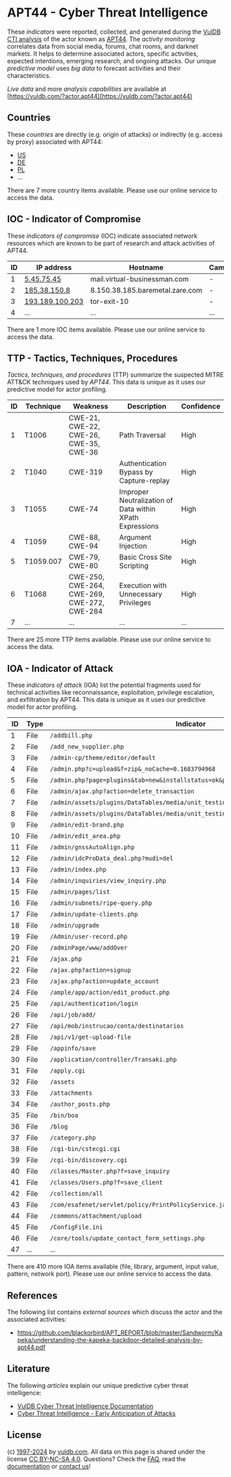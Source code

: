 # APT44 - Cyber Threat Intelligence

These _indicators_ were reported, collected, and generated during the [VulDB CTI analysis](https://vuldb.com/?kb.cti) of the actor known as [APT44](https://vuldb.com/?actor.apt44). The _activity monitoring_ correlates data from social media, forums, chat rooms, and darknet markets. It helps to determine associated actors, specific activities, expected intentions, emerging research, and ongoing attacks. Our unique _predictive model_ uses _big data_ to forecast activities and their characteristics.

_Live data_ and more _analysis capabilities_ are available at [https://vuldb.com/?actor.apt44](https://vuldb.com/?actor.apt44)

## Countries

These _countries_ are directly (e.g. origin of attacks) or indirectly (e.g. access by proxy) associated with APT44:

* [US](https://vuldb.com/?country.us)
* [DE](https://vuldb.com/?country.de)
* [PL](https://vuldb.com/?country.pl)
* ...

There are 7 more country items available. Please use our online service to access the data.

## IOC - Indicator of Compromise

These _indicators of compromise_ (IOC) indicate associated network resources which are known to be part of research and attack activities of APT44.

ID | IP address | Hostname | Campaign | Confidence
-- | ---------- | -------- | -------- | ----------
1 | [5.45.75.45](https://vuldb.com/?ip.5.45.75.45) | mail.virtual-businessman.com | - | High
2 | [185.38.150.8](https://vuldb.com/?ip.185.38.150.8) | 8.150.38.185.baremetal.zare.com | - | High
3 | [193.189.100.203](https://vuldb.com/?ip.193.189.100.203) | tor-exit-10 | - | High
4 | ... | ... | ... | ...

There are 1 more IOC items available. Please use our online service to access the data.

## TTP - Tactics, Techniques, Procedures

_Tactics, techniques, and procedures_ (TTP) summarize the suspected MITRE ATT&CK techniques used by _APT44_. This data is unique as it uses our predictive model for actor profiling.

ID | Technique | Weakness | Description | Confidence
-- | --------- | -------- | ----------- | ----------
1 | T1006 | CWE-21, CWE-22, CWE-26, CWE-35, CWE-36 | Path Traversal | High
2 | T1040 | CWE-319 | Authentication Bypass by Capture-replay | High
3 | T1055 | CWE-74 | Improper Neutralization of Data within XPath Expressions | High
4 | T1059 | CWE-88, CWE-94 | Argument Injection | High
5 | T1059.007 | CWE-79, CWE-80 | Basic Cross Site Scripting | High
6 | T1068 | CWE-250, CWE-264, CWE-269, CWE-272, CWE-284 | Execution with Unnecessary Privileges | High
7 | ... | ... | ... | ...

There are 25 more TTP items available. Please use our online service to access the data.

## IOA - Indicator of Attack

These _indicators of attack_ (IOA) list the potential fragments used for technical activities like reconnaissance, exploitation, privilege escalation, and exfiltration by APT44. This data is unique as it uses our predictive model for actor profiling.

ID | Type | Indicator | Confidence
-- | ---- | --------- | ----------
1 | File | `/addbill.php` | Medium
2 | File | `/add_new_supplier.php` | High
3 | File | `/admin-cp/theme/editor/default` | High
4 | File | `/admin.php?c=upload&f=zip&_noCache=0.1683794968` | High
5 | File | `/admin.php?page=plugins&tab=new&installstatus=ok&plugin_id=[here` | High
6 | File | `/admin/ajax.php?action=delete_transaction` | High
7 | File | `/admin/assets/plugins/DataTables/media/unit_testing/templates/deferred_table.php` | High
8 | File | `/admin/assets/plugins/DataTables/media/unit_testing/templates/html_table.php` | High
9 | File | `/admin/edit-brand.php` | High
10 | File | `/admin/edit_area.php` | High
11 | File | `/admin/gnssAutoAlign.php` | High
12 | File | `/admin/idcProData_deal.php?mudi=del` | High
13 | File | `/admin/index.php` | High
14 | File | `/admin/inquiries/view_inquiry.php` | High
15 | File | `/admin/pages/list` | High
16 | File | `/admin/subnets/ripe-query.php` | High
17 | File | `/admin/update-clients.php` | High
18 | File | `/admin/upgrade` | High
19 | File | `/Admin/user-record.php` | High
20 | File | `/adminPage/www/addOver` | High
21 | File | `/ajax.php` | Medium
22 | File | `/ajax.php?action=signup` | High
23 | File | `/ajax.php?action=update_account` | High
24 | File | `/ample/app/action/edit_product.php` | High
25 | File | `/api/authentication/login` | High
26 | File | `/api/job/add/` | High
27 | File | `/api/mob/instrucao/conta/destinatarios` | High
28 | File | `/api/v1/get-upload-file` | High
29 | File | `/appinfo/save` | High
30 | File | `/application/controller/Transaki.php` | High
31 | File | `/apply.cgi` | Medium
32 | File | `/assets` | Low
33 | File | `/attachments` | Medium
34 | File | `/author_posts.php` | High
35 | File | `/bin/boa` | Medium
36 | File | `/blog` | Low
37 | File | `/category.php` | High
38 | File | `/cgi-bin/cstecgi.cgi` | High
39 | File | `/cgi-bin/discovery.cgi` | High
40 | File | `/classes/Master.php?f=save_inquiry` | High
41 | File | `/classes/Users.php?f=save_client` | High
42 | File | `/collection/all` | High
43 | File | `/com/esafenet/servlet/policy/PrintPolicyService.java` | High
44 | File | `/commons/attachment/upload` | High
45 | File | `/ConfigFile.ini` | High
46 | File | `/core/tools/update_contact_form_settings.php` | High
47 | ... | ... | ...

There are 410 more IOA items available (file, library, argument, input value, pattern, network port). Please use our online service to access the data.

## References

The following list contains _external sources_ which discuss the actor and the associated activities:

* https://github.com/blackorbird/APT_REPORT/blob/master/Sandworm/Kapeka/understanding-the-kapeka-backdoor-detailed-analysis-by-apt44.pdf

## Literature

The following _articles_ explain our unique predictive cyber threat intelligence:

* [VulDB Cyber Threat Intelligence Documentation](https://vuldb.com/?kb.cti)
* [Cyber Threat Intelligence - Early Anticipation of Attacks](https://www.scip.ch/en/?labs.20201022)

## License

(c) [1997-2024](https://vuldb.com/?kb.changelog) by [vuldb.com](https://vuldb.com/?kb.about). All data on this page is shared under the license [CC BY-NC-SA 4.0](https://creativecommons.org/licenses/by-nc-sa/4.0/). Questions? Check the [FAQ](https://vuldb.com/?kb.faq), read the [documentation](https://vuldb.com/?kb) or [contact us](https://vuldb.com/?contact)!
